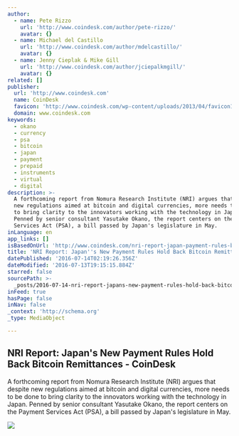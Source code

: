 ```yaml
---
author:
  - name: Pete Rizzo
    url: 'http://www.coindesk.com/author/pete-rizzo/'
    avatar: {}
  - name: Michael del Castillo
    url: 'http://www.coindesk.com/author/mdelcastillo/'
    avatar: {}
  - name: Jenny Cieplak & Mike Gill
    url: 'http://www.coindesk.com/author/jciepalkmgill/'
    avatar: {}
related: []
publisher:
  url: 'http://www.coindesk.com'
  name: CoinDesk
  favicon: 'http://www.coindesk.com/wp-content/uploads/2013/04/favicon1.ico'
  domain: www.coindesk.com
keywords:
  - okano
  - currency
  - psa
  - bitcoin
  - japan
  - payment
  - prepaid
  - instruments
  - virtual
  - digital
description: >-
  A forthcoming report from Nomura Research Institute (NRI) argues that despite
  new regulations aimed at bitcoin and digital currencies, more needs to be done
  to bring clarity to the innovators working with the technology in Japan.
  Penned by senior consultant Yasutake Okano, the report centers on the Payment
  Services Act (PSA), a bill passed by Japan's legislature in May.
inLanguage: en
app_links: []
isBasedOnUrl: 'http://www.coindesk.com/nri-report-japan-payment-rules-bitcoin/'
title: 'NRI Report: Japan''s New Payment Rules Hold Back Bitcoin Remittances - CoinDesk'
datePublished: '2016-07-14T02:19:26.356Z'
dateModified: '2016-07-13T19:15:15.884Z'
starred: false
sourcePath: >-
  _posts/2016-07-14-nri-report-japans-new-payment-rules-hold-back-bitcoin-remi.md
inFeed: true
hasPage: false
inNav: false
_context: 'http://schema.org'
_type: MediaObject

---
```

<article style=""><h1>NRI Report: Japan's New Payment Rules Hold Back Bitcoin Remittances - CoinDesk</h1><p>A forthcoming report from Nomura Research Institute (NRI) argues that despite new regulations aimed at bitcoin and digital currencies, more needs to be done to bring clarity to the innovators working with the technology in Japan. Penned by senior consultant Yasutake Okano, the report centers on the Payment Services Act (PSA), a bill passed by Japan's legislature in May.</p><img src="https://media.coindesk.com/uploads/2016/07/diet-japan-e1468434867591.jpg" /></article>